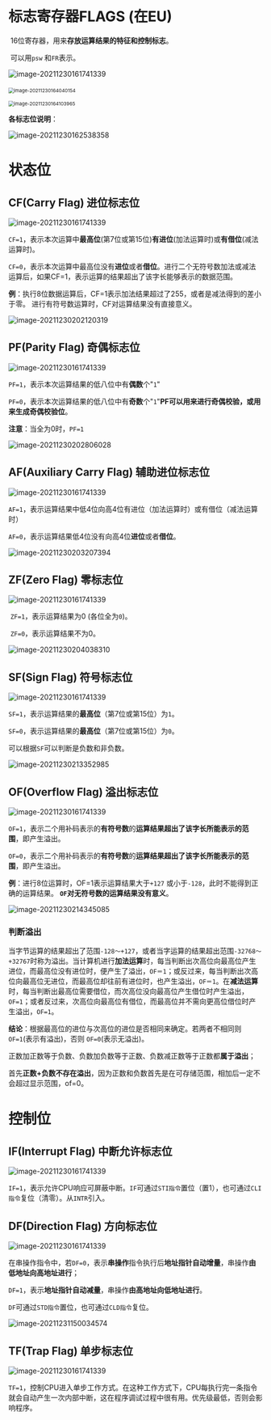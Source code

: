 # 标志寄存器FLAGS (在EU)

​	16位寄存器，用来**存放运算结果的特征和控制标志**。

​	可以用`psw` 和`FR`表示。

![image-20211230161741339](https://cdn.jsdelivr.net/gh/letengzz/Two-C/img/PM/Second/image-20211230161741339.png)

​                                                                          <img src="https://cdn.jsdelivr.net/gh/letengzz/Two-C/img/PM/Second/image-20211230164040154.png" alt="image-20211230164040154" style="zoom:67%;" />

<img src="https://cdn.jsdelivr.net/gh/letengzz/Two-C/img/PM/Second/image-20211230164103965.png" alt="image-20211230164103965" style="zoom:67%;" />

**各标志位说明**：

![image-20211230162538358](https://cdn.jsdelivr.net/gh/letengzz/Two-C/img/PM/Second/image-20211230162538358.png)

# 状态位

## CF(Carry Flag) 进位标志位

![image-20211230161741339](https://cdn.jsdelivr.net/gh/letengzz/Two-C/img/PM/Second/image-20211230161741339.png)

​	`CF=1`，表示本次运算中**最高位**(第7位或第15位)**有进位**(加法运算时)或**有借位**(减法运算时)。

​	`CF=0`，表示本次运算中最高位没有**进位**或者**借位**。
​    进行二个无符号数加法或减法运算后，如果CF=1，表示运算的结果超出了该字长能够表示的数据范围。

**例**：执行8位数据运算后，CF=1表示加法结果超过了255，或者是减法得到的差小于零。
     进行有符号数运算时，CF对运算结果没有直接意义。

![image-20211230202120319](https://cdn.jsdelivr.net/gh/letengzz/Two-C/img/PM/Second/image-20211230202120319.png)

## PF(Parity Flag) 奇偶标志位

![image-20211230161741339](https://cdn.jsdelivr.net/gh/letengzz/Two-C/img/PM/Second/image-20211230161741339.png)

​	`PF=1`，表示本次运算结果的低八位中有**偶数**个"`1`"

​	`PF=0`，表示本次运算结果的低八位中有**奇数**个"`1`"
​	**PF可以用来进行奇偶校验，或用来生成奇偶校验位**。

**注意**：当全为0时，`PF=1`

![image-20211230202806028](https://cdn.jsdelivr.net/gh/letengzz/Two-C/img/PM/Second/image-20211230202806028.png)

## AF(Auxiliary Carry Flag) 辅助进位标志位

![image-20211230161741339](https://cdn.jsdelivr.net/gh/letengzz/Two-C/img/PM/Second/image-20211230161741339.png)

​	`AF=1`，表示运算结果中低4位向高4位有进位（加法运算时）或有借位（减法运算时）

​	`AF=0`，表示运算结果低4位没有向高4位**进位**或者**借位**。

![image-20211230203207394](https://cdn.jsdelivr.net/gh/letengzz/Two-C/img/PM/Second/image-20211230203207394.png)

## ZF(Zero Flag) 零标志位

![image-20211230161741339](https://cdn.jsdelivr.net/gh/letengzz/Two-C/img/PM/Second/image-20211230161741339.png)

​	`ZF=1`，表示运算结果为0 (各位全为`0`)。

​	`ZF=0`，表示运算结果不为0。

![image-20211230204038310](https://cdn.jsdelivr.net/gh/letengzz/Two-C/img/PM/Second/image-20211230204038310.png)

## SF(Sign Flag) 符号标志位

![image-20211230161741339](https://cdn.jsdelivr.net/gh/letengzz/Two-C/img/PM/Second/image-20211230161741339.png)

​	`SF=1`，表示运算结果的**最高位**（第7位或第15位）为`1`。

​	`SF=0`，表示运算结果的**最高位**（第7位或第15位）为`0`。

可以根据`SF`可以判断是负数和非负数。

![image-20211230213352985](https://cdn.jsdelivr.net/gh/letengzz/Two-C/img/PM/Second/image-20211230213352985.png)

## OF(Overflow Flag) 溢出标志位

![image-20211230161741339](https://cdn.jsdelivr.net/gh/letengzz/Two-C/img/PM/Second/image-20211230161741339.png)

​    `OF=1`，表示二个用补码表示的**有符号数**的**运算结果超出了该字长所能表示的范围**，即产生溢出。

​	`OF=0`，表示二个用补码表示的**有符号数**的**运算结果超出了该字长所能表示的范围**，即产生溢出。

**例**：进行8位运算时，OF=1表示运算结果大于`+127` 或小于`-128`，此时不能得到正确的运算结果。
         **`OF`对无符号数的运算结果没有意义**。

![image-20211230214345085](https://cdn.jsdelivr.net/gh/letengzz/Two-C/img/PM/Second/image-20211230214345085.png)

### 判断溢出

​     当字节运算的结果超出了范围`-128～+127`，或者当字运算的结果超出范围`-32768～+32767`时称为溢出。当计算机进行**加法运算**时，每当判断出次高位向最高位产生进位，而最高位没有进位时，便产生了溢出，`OF＝1`；或反过来，每当判断出次高位向最高位无进位，而最高位却往前有进位时，也产生溢出，`OF＝1`。在**减法运算**时，每当判断出最高位需要借位，而次高位没向最高位产生借位时产生溢出，`OF=1`；或者反过来，次高位向最高位有借位，而最高位并不需向更高位借位时产生溢出，`OF=1`。

**结论**：根据最高位的进位与次高位的进位是否相同来确定。若两者不相同则`OF=1`(表示有溢出)，否则 `OF=0`(表示无溢出)。

​	正数加正数等于负数、负数加负数等于正数、负数减正数等于正数都**属于溢出**；

​	首先**正数+负数不存在溢出**，因为正数和负数首先是在可存储范围，相加后一定不会超过显示范围，of=0。

# 控制位

## IF(Interrupt Flag) 中断允许标志位

![image-20211230161741339](https://cdn.jsdelivr.net/gh/letengzz/Two-C/img/PM/Second/image-20211230161741339.png)

​     `IF=1`，表示允许CPU响应可屏蔽中断。`IF`可通过`STI指令`置位（置1），也可通过`CLI指令`复位（清零）。从`INTR`引入。

## DF(Direction Flag) 方向标志位

![image-20211230161741339](https://cdn.jsdelivr.net/gh/letengzz/Two-C/img/PM/Second/image-20211230161741339.png)

​     在串操作指令中，若`DF=0`，表示**串操作**指令执行后**地址指针自动增量**，串操作**由低地址向高地址进行**；

​	`DF=1`，表示**地址指针自动减量**，串操作**由高地址向低地址进行**。

​	`DF`可通过`STD指令`置位，也可通过`CLD指令`复位。

![image-20211231150034574](https://cdn.jsdelivr.net/gh/letengzz/Two-C/img/PM/Second/image-20211231150034574.png)

## TF(Trap Flag) 单步标志位

![image-20211230161741339](https://cdn.jsdelivr.net/gh/letengzz/Two-C/img/PM/Second/image-20211230161741339.png)

​     `TF=1`，控制CPU进入单步工作方式。在这种工作方式下，CPU每执行完一条指令就会自动产生一次内部中断，这在程序调试过程中很有用。优先级最低，否则会影响程序。
